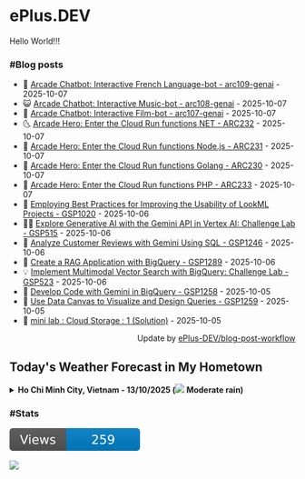 # ePlus.DEV

Hello World!!!

### #Blog posts

- 🧰 [Arcade Chatbot: Interactive French Language-bot - arc109-genai](https://eplus.dev/arcade-chatbot-interactive-french-language-bot-arc109-genai) - 2025-10-07 
- 😺 [Arcade Chatbot: Interactive Music-bot - arc108-genai](https://eplus.dev/arcade-chatbot-interactive-music-bot-arc108-genai) - 2025-10-07 
- 🗽 [Arcade Chatbot: Interactive Film-bot - arc107-genai](https://eplus.dev/arcade-chatbot-interactive-film-bot-arc107-genai) - 2025-10-07 
- 🌜 [Arcade Hero: Enter the Cloud Run functions NET - ARC232](https://eplus.dev/arcade-hero-enter-the-cloud-run-functions-net-arc232) - 2025-10-07 
- 📝 [Arcade Hero: Enter the Cloud Run functions Node.js - ARC231](https://eplus.dev/arcade-hero-enter-the-cloud-run-functions-nodejs-arc231) - 2025-10-07 
- 🚀 [Arcade Hero: Enter the Cloud Run functions Golang - ARC230](https://eplus.dev/arcade-hero-enter-the-cloud-run-functions-golang-arc230) - 2025-10-07 
- 💼 [Arcade Hero: Enter the Cloud Run functions PHP - ARC233](https://eplus.dev/arcade-hero-enter-the-cloud-run-functions-php-arc233) - 2025-10-07 
- 🦣 [Employing Best Practices for Improving the Usability of LookML Projects - GSP1020](https://eplus.dev/employing-best-practices-for-improving-the-usability-of-lookml-projects-gsp1020-1) - 2025-10-06 
- 👨‍🏫 [Explore Generative AI with the Gemini API in Vertex AI: Challenge Lab - GSP515](https://eplus.dev/explore-generative-ai-with-the-gemini-api-in-vertex-ai-challenge-lab-gsp515) - 2025-10-06 
- 🔭 [Analyze Customer Reviews with Gemini Using SQL - GSP1246](https://eplus.dev/analyze-customer-reviews-with-gemini-using-sql-gsp1246-1) - 2025-10-06 
- 🤡 [Create a RAG Application with BigQuery - GSP1289](https://eplus.dev/create-a-rag-application-with-bigquery-gsp1289) - 2025-10-06 
- 💡 [Implement Multimodal Vector Search with BigQuery: Challenge Lab - GSP523](https://eplus.dev/implement-multimodal-vector-search-with-bigquery-challenge-lab-gsp523) - 2025-10-06 
- 🦣 [Develop Code with Gemini in BigQuery - GSP1258](https://eplus.dev/develop-code-with-gemini-in-bigquery-gsp1258) - 2025-10-05 
- 💪 [Use Data Canvas to Visualize and Design Queries - GSP1259](https://eplus.dev/use-data-canvas-to-visualize-and-design-queries-gsp1259) - 2025-10-05 
- 🤡 [mini lab : Cloud Storage : 1 &lpar;Solution&rpar;](https://eplus.dev/mini-lab-cloud-storage-1-solution) - 2025-10-05 


<div align="right">
    Update by <a target="_blank" href="https://github.com/ePlus-DEV/blog-post-workflow">ePlus-DEV/blog-post-workflow</a>
</div>


## Today's Weather Forecast in My Hometown



<details>
    <summary><b>Ho Chi Minh City, Vietnam - 13/10/2025 (<img src="https://cdn.weatherapi.com/weather/64x64/day/302.png" width="25" /> Moderate rain)</b>
    </summary>

    
<table>
    <tr>
        <th>Hour</th>
        <td>00:00</td><td>01:00</td><td>02:00</td><td>03:00</td><td>04:00</td><td>05:00</td><td>06:00</td><td>07:00</td><td>08:00</td><td>09:00</td><td>10:00</td><td>11:00</td><td>12:00</td><td>13:00</td><td>14:00</td><td>15:00</td><td>16:00</td><td>17:00</td><td>18:00</td><td>19:00</td><td>20:00</td><td>21:00</td><td>22:00</td><td>23:00</td>
    </tr>
    <tr>
        <th>Weather</th>
        <td><img src="https://cdn.weatherapi.com/weather/64x64/night/116.png"></img></td><td><img src="https://cdn.weatherapi.com/weather/64x64/night/116.png"></img></td><td><img src="https://cdn.weatherapi.com/weather/64x64/night/116.png"></img></td><td><img src="https://cdn.weatherapi.com/weather/64x64/night/116.png"></img></td><td><img src="https://cdn.weatherapi.com/weather/64x64/night/116.png"></img></td><td><img src="https://cdn.weatherapi.com/weather/64x64/night/116.png"></img></td><td><img src="https://cdn.weatherapi.com/weather/64x64/day/116.png"></img></td><td><img src="https://cdn.weatherapi.com/weather/64x64/day/116.png"></img></td><td><img src="https://cdn.weatherapi.com/weather/64x64/day/116.png"></img></td><td><img src="https://cdn.weatherapi.com/weather/64x64/day/116.png"></img></td><td><img src="https://cdn.weatherapi.com/weather/64x64/day/176.png"></img></td><td><img src="https://cdn.weatherapi.com/weather/64x64/day/176.png"></img></td><td><img src="https://cdn.weatherapi.com/weather/64x64/day/176.png"></img></td><td><img src="https://cdn.weatherapi.com/weather/64x64/day/266.png"></img></td><td><img src="https://cdn.weatherapi.com/weather/64x64/day/293.png"></img></td><td><img src="https://cdn.weatherapi.com/weather/64x64/day/293.png"></img></td><td><img src="https://cdn.weatherapi.com/weather/64x64/day/176.png"></img></td><td><img src="https://cdn.weatherapi.com/weather/64x64/day/176.png"></img></td><td><img src="https://cdn.weatherapi.com/weather/64x64/night/176.png"></img></td><td><img src="https://cdn.weatherapi.com/weather/64x64/night/176.png"></img></td><td><img src="https://cdn.weatherapi.com/weather/64x64/night/176.png"></img></td><td><img src="https://cdn.weatherapi.com/weather/64x64/night/176.png"></img></td><td><img src="https://cdn.weatherapi.com/weather/64x64/night/176.png"></img></td><td><img src="https://cdn.weatherapi.com/weather/64x64/night/176.png"></img></td>
    </tr>
    <tr>
        <th>Condition</th>
        <td width="200px">Partly Cloudy </td><td width="200px">Partly Cloudy </td><td width="200px">Partly Cloudy </td><td width="200px">Partly Cloudy </td><td width="200px">Partly Cloudy </td><td width="200px">Partly Cloudy </td><td width="200px">Partly Cloudy </td><td width="200px">Partly Cloudy </td><td width="200px">Partly Cloudy </td><td width="200px">Partly Cloudy </td><td width="200px">Patchy rain nearby</td><td width="200px">Patchy rain nearby</td><td width="200px">Patchy rain nearby</td><td width="200px">Light drizzle</td><td width="200px">Patchy light rain</td><td width="200px">Patchy light rain</td><td width="200px">Patchy rain nearby</td><td width="200px">Patchy rain nearby</td><td width="200px">Patchy rain nearby</td><td width="200px">Patchy rain nearby</td><td width="200px">Patchy rain nearby</td><td width="200px">Patchy rain nearby</td><td width="200px">Patchy rain nearby</td><td width="200px">Patchy rain nearby</td>
    </tr>
    <tr>
        <th>Temperature</th>
        <td>24.7 °C</td><td>27.2 °C</td><td>24.5 °C</td><td>24.4 °C</td><td>24.3 °C</td><td>24.2 °C</td><td>24.3 °C</td><td>25.7 °C</td><td>27.4 °C</td><td>29.2 °C</td><td>30.6 °C</td><td>31.7 °C</td><td>32.4 °C</td><td>31.8 °C</td><td>30.6 °C</td><td>29 °C</td><td>29 °C</td><td>27.9 °C</td><td>26.6 °C</td><td>26.2 °C</td><td>25.9 °C</td><td>25.6 °C</td><td>25 °C</td><td>24.8 °C</td>
    </tr>
    <tr>
        <th>Wind</th>
        <td>6.1 kph</td><td>5.4 kph</td><td>4 kph</td><td>2.2 kph</td><td>3.6 kph</td><td>4.3 kph</td><td>5.4 kph</td><td>5.4 kph</td><td>5 kph</td><td>4.7 kph</td><td>6.8 kph</td><td>9 kph</td><td>10.1 kph</td><td>9.4 kph</td><td>10.8 kph</td><td>13.3 kph</td><td>13 kph</td><td>11.2 kph</td><td>10.1 kph</td><td>10.1 kph</td><td>10.1 kph</td><td>9.4 kph</td><td>8.3 kph</td><td>7.6 kph</td>
    </tr>
</table>


<div align="right">
    Updated at: 2025-10-12T18:30:18Z - by <a target="_blank"
        href="https://github.com/ePlus-DEV/weather-forecast">ePlus-DEV/weather-forecast</a>
</div>
</details>


### #Stats

[![Image of counter](https://github.com/ePlus-DEV/view-counter/blob/main/svg/685088620/badge.svg)](https://github.com/ePlus-DEV/view-counter/blob/main/readme/685088620/week.md)

![](https://komarev.com/ghpvc/?username=ePlus-DEV&style=for-the-badge)
